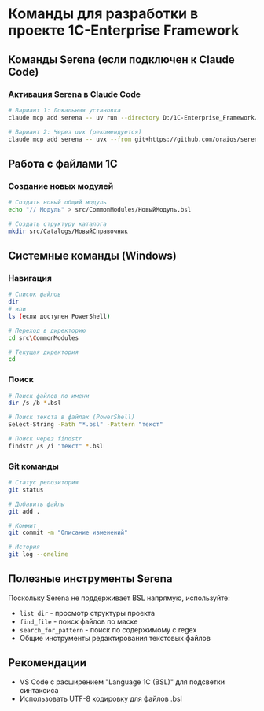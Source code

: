 # Команды для разработки в проекте 1C-Enterprise Framework

## Команды Serena (если подключен к Claude Code)

### Активация Serena в Claude Code
```bash
# Вариант 1: Локальная установка
claude mcp add serena -- uv run --directory D:/1C-Enterprise_Framework/serena serena start-mcp-server --context ide-assistant --project D:/1C-Enterprise_Framework

# Вариант 2: Через uvx (рекомендуется)
claude mcp add serena -- uvx --from git+https://github.com/oraios/serena serena start-mcp-server --context ide-assistant --project D:/1C-Enterprise_Framework
```

## Работа с файлами 1С

### Создание новых модулей
```bash
# Создать новый общий модуль
echo "// Модуль" > src/CommonModules/НовыйМодуль.bsl

# Создать структуру каталога
mkdir src/Catalogs/НовыйСправочник
```

## Системные команды (Windows)

### Навигация
```bash
# Список файлов
dir
# или
ls (если доступен PowerShell)

# Переход в директорию
cd src\CommonModules

# Текущая директория
cd
```

### Поиск
```bash
# Поиск файлов по имени
dir /s /b *.bsl

# Поиск текста в файлах (PowerShell)
Select-String -Path "*.bsl" -Pattern "текст"

# Поиск через findstr
findstr /s /i "текст" *.bsl
```

### Git команды
```bash
# Статус репозитория
git status

# Добавить файлы
git add .

# Коммит
git commit -m "Описание изменений"

# История
git log --oneline
```

## Полезные инструменты Serena

Поскольку Serena не поддерживает BSL напрямую, используйте:
- `list_dir` - просмотр структуры проекта
- `find_file` - поиск файлов по маске
- `search_for_pattern` - поиск по содержимому с regex
- Общие инструменты редактирования текстовых файлов

## Рекомендации
- VS Code с расширением "Language 1C (BSL)" для подсветки синтаксиса
- Использовать UTF-8 кодировку для файлов .bsl